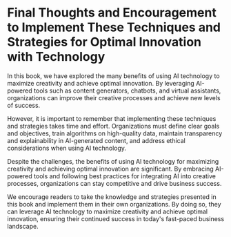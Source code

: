 Final Thoughts and Encouragement to Implement These Techniques and Strategies for Optimal Innovation with Technology
================================================================================================================================

In this book, we have explored the many benefits of using AI technology to maximize creativity and achieve optimal innovation. By leveraging AI-powered tools such as content generators, chatbots, and virtual assistants, organizations can improve their creative processes and achieve new levels of success.

However, it is important to remember that implementing these techniques and strategies takes time and effort. Organizations must define clear goals and objectives, train algorithms on high-quality data, maintain transparency and explainability in AI-generated content, and address ethical considerations when using AI technology.

Despite the challenges, the benefits of using AI technology for maximizing creativity and achieving optimal innovation are significant. By embracing AI-powered tools and following best practices for integrating AI into creative processes, organizations can stay competitive and drive business success.

We encourage readers to take the knowledge and strategies presented in this book and implement them in their own organizations. By doing so, they can leverage AI technology to maximize creativity and achieve optimal innovation, ensuring their continued success in today's fast-paced business landscape.
